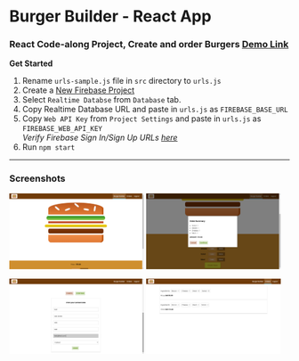 # Burger Builder - React App 
### React Code-along Project, Create and order Burgers [Demo Link](https://react-burger-builder-5c613.web.app/)  

**Get Started**
1. Rename `urls-sample.js` file in `src` directory to `urls.js`  
2. Create a [New Firebase Project](https://console.firebase.google.com/)  
3. Select `Realtime Databse` from `Database` tab.
4. Copy Realtime Database URL and paste in `urls.js` as `FIREBASE_BASE_URL`
5. Copy `Web API Key` from `Project Settings` and paste in `urls.js` as `FIREBASE_WEB_API_KEY`  
*Verify Firebase Sign In/Sign Up URLs [here](https://firebase.google.com/docs/reference/rest/auth#section-create-email-password)*
6. Run `npm start`

---
### Screenshots  
<img src="Screenshots/home.png" width="48%">   <img src="Screenshots/modal.png" width="48%"> 


<img src="Screenshots/contact.png" width="48%">   <img src="Screenshots/orders.png" width="48%">
